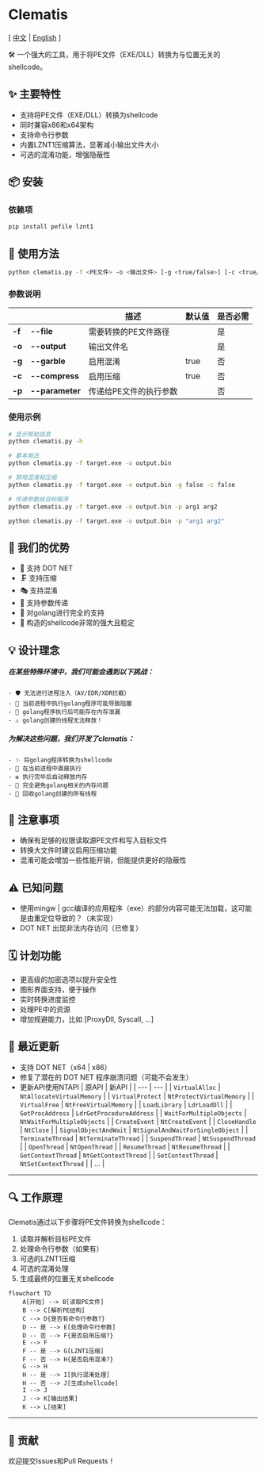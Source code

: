 # Clematis

[ [中文](https://github.com/CBLabresearch/clematis/blob/main/readme_ch.md) | [English](https://github.com/CBLabresearch/clematis/blob/main/readme.md) ]

🛠️ 一个强大的工具，用于将PE文件（EXE/DLL）转换为与位置无关的shellcode。

## ✨ 主要特性

- 支持将PE文件（EXE/DLL）转换为shellcode
- 同时兼容x86和x64架构
- 支持命令行参数
- 内置LZNT1压缩算法，显著减小输出文件大小
- 可选的混淆功能，增强隐蔽性

## 📦 安装

### 依赖项
```bash
pip install pefile lznt1
```

## 🚀 使用方法

```bash
python clematis.py -f <PE文件> -o <输出文件> [-g <true/false>] [-c <true/false>] [-p <参数>]
```

### 参数说明

|  |  | 描述 | 默认值 | 是否必需 |
|--|--|------|---------|---------|
| **-f** | **--file** | 需要转换的PE文件路径 | | 是 |
| **-o** | **--output** | 输出文件名 | | 是 |
| **-g** | **--garble** | 启用混淆 | true | 否 |
| **-c** | **--compress** | 启用压缩 | true | 否 |
| **-p** | **--parameter** | 传递给PE文件的执行参数 | | 否 |

### 使用示例

```bash
# 显示帮助信息
python clematis.py -h

# 基本用法
python clematis.py -f target.exe -o output.bin

# 禁用混淆和压缩
python clematis.py -f target.exe -o output.bin -g false -c false

# 传递参数给目标程序
python clematis.py -f target.exe -o output.bin -p arg1 arg2

python clematis.py -f target.exe -o output.bin -p "arg1 arg2"
```

## 💪 我们的优势

- 🎯 支持 DOT NET
- 🗜️ 支持压缩
- 🎭 支持混淆
- 🔄 支持参数传递
- 🚀 对golang进行完全的支持
- 💪 构造的shellcode非常的强大且稳定

## 💡 设计理念

##### 在某些特殊环境中，我们可能会遇到以下挑战：

```text
- 🛡️ 无法进行进程注入（AV/EDR/XDR拦截）
- 🔄 当前进程中执行golang程序可能导致阻塞
- 💾 golang程序执行后可能存在内存泄漏
- ⚠️ golang创建的线程无法释放！
```

##### 为解决这些问题，我们开发了clematis：

```
- ✨ 将golang程序转换为shellcode
- 🎯 在当前进程中直接执行
- ♻️ 执行完毕后自动释放内存
- 🚀 完全避免golang相关的内存问题
- 🔄 回收golang创建的所有线程
```

## 📝 注意事项

- 确保有足够的权限读取源PE文件和写入目标文件
- 转换大文件时建议启用压缩功能
- 混淆可能会增加一些性能开销，但能提供更好的隐蔽性

## ⚠️ 已知问题

- 使用mingw | gcc编译的应用程序（exe）的部分内容可能无法加载，这可能是由重定位导致的？（未实现）
- DOT NET 出现非法内存访问（已修复）

## 🗓️ 计划功能

- 更高级的加密选项以提升安全性
- 图形界面支持，便于操作
- 实时转换进度监控
- 处理PE中的资源
- 增加规避能力，比如 [ProxyDll, Syscall, ...]

## 🔄 最近更新

- 支持 DOT NET（x64 | x86）
- 修复了潜在的 DOT NET 程序崩溃问题（可能不会发生）
- 更新API使用NTAPI
    | 原API | 新API |
    | --- | --- |
    | `VirtualAlloc` | `NtAllocateVirtualMemory` |
    | `VirtualProtect` | `NtProtectVirtualMemory` |
    | `VirtualFree` | `NtFreeVirtualMemory` |
    | `LoadLibrary` | `LdrLoadDll` |
    | `GetProcAddress` | `LdrGetProcedureAddress` |
    | `WaitForMultipleObjects` | `NtWaitForMultipleObjects` |
    | `CreateEvent` | `NtCreateEvent` |
    | `CloseHandle` | `NtClose` |
    | `SignalObjectAndWait` | `NtSignalAndWaitForSingleObject` |
    | `TerminateThread` | `NtTerminateThread` |
    | `SuspendThread` | `NtSuspendThread` |
    | `OpenThread` | `NtOpenThread` |
    | `ResumeThread` | `NtResumeThread` |
    | `GetContextThread` | `NtGetContextThread` |
    | `SetContextThread` | `NtSetContextThread` |
    | ... |

---

## 🔍 工作原理

Clematis通过以下步骤将PE文件转换为shellcode：

1. 读取并解析目标PE文件
2. 处理命令行参数（如果有）
3. 可选的LZNT1压缩
4. 可选的混淆处理
5. 生成最终的位置无关shellcode

```mermaid
flowchart TD
    A[开始] --> B[读取PE文件]
    B --> C[解析PE结构]
    C --> D{是否有命令行参数?}
    D -- 是 --> E[处理命令行参数]
    D -- 否 --> F{是否启用压缩?}
    E --> F
    F -- 是 --> G[LZNT1压缩]
    F -- 否 --> H{是否启用混淆?}
    G --> H
    H -- 是 --> I[执行混淆处理]
    H -- 否 --> J[生成shellcode]
    I --> J
    J --> K[输出结果]
    K --> L[结束]
```

---

## 🤝 贡献

欢迎提交Issues和Pull Requests！
